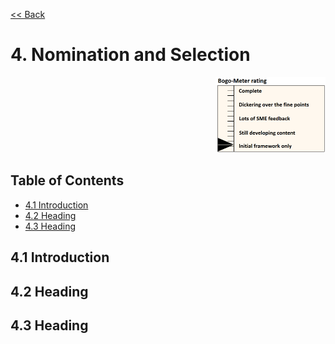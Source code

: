 [<< Back](../)

# 4. Nomination and Selection
<p align="right"><img src="../figures/bogo_ifo.png" alt="scope" title="Scope" width="35%"/></p>

## Table of Contents
* [4.1 Introduction](#4.1)
* [4.2 Heading](#4.2)
* [4.3 Heading](#4.3)

<a name="4.1"></a>
## 4.1 Introduction

<a name="4.2"></a>
## 4.2 Heading

<a name="4.3"></a>
## 4.3 Heading
